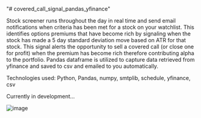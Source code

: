 "# covered_call_signal_pandas_yfinance" 

Stock screener runs throughout the day in real time and send email notifications when criteria has been met for a stock on your watchlist. This identifies options premiums that have become rich by signaling when the stock has made a 5 day standard deviation move based on ATR for that stock. This signal alerts the opportunity to sell a covered call (or close one for profit) when the premium has become rich therefore contributing alpha to the portfolio. Pandas dataframe is utilized to capture data retrieved from yfinance and saved to csv and emailed to you automatically.

Technologies used: Python, Pandas, numpy, smtplib, schedule, yfinance, csv

Currently in development...

![image](https://user-images.githubusercontent.com/98496684/209392766-c232ef04-661a-4309-af72-3f1e72782cb0.png)
